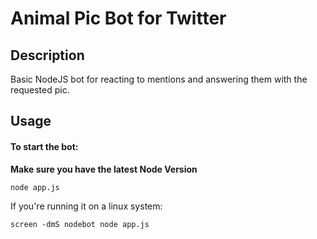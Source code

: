 # Animal Pic Bot for Twitter
## Description
Basic NodeJS bot for reacting to mentions and answering them with the requested pic.
## Usage
#### To start the bot:

**Make sure you have the latest Node Version**

`node app.js`

If you're running it on a linux system:

`screen -dmS nodebot node app.js`
